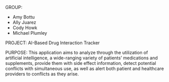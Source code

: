 GROUP:
- Amy Bottu
- Ally Juarez
- Cody Howk
- Michael Plumley

PROJECT:
AI-Based Drug Interaction Tracker

PURPOSE:
This application aims to analyze through the utilization of artificial intelligence, a wide-ranging variety of patients’ medications and supplements, provide them with side effect information, detect potential conflicts with simultaneous use, as well as alert both patient and healthcare providers to conflicts as they arise.
